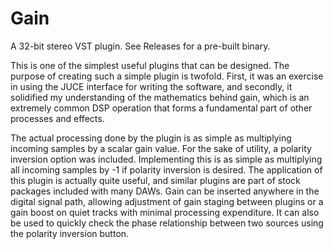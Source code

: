 # Gain

A 32-bit stereo VST plugin. See Releases for a pre-built binary.

This is one of the simplest useful plugins that can be designed. The purpose of creating such a simple plugin is twofold. First, it was an exercise in using the JUCE interface for writing the software, and secondly, it solidified my understanding of the mathematics behind gain, which is an extremely common DSP operation that forms a fundamental part of other processes and effects.

The actual processing done by the plugin is as simple as multiplying incoming samples by a scalar gain value. For the sake of utility, a polarity inversion option was included. Implementing this is as simple as multiplying all incoming samples by -1 if polarity inversion is desired. The application of this plugin is actually quite useful, and similar plugins are part of stock packages included with many DAWs. Gain can be inserted anywhere in the digital signal path, allowing adjustment of gain staging between plugins or a gain boost on quiet tracks with minimal processing expenditure. It can also be used to quickly check the phase relationship between two sources using the polarity inversion button.
